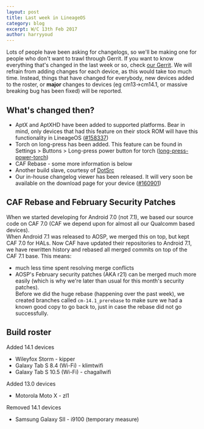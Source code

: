 ```yaml
---
layout: post
title: Last week in LineageOS
category: blog
excerpt: W/C 13th Feb 2017
author: harryyoud
---
```


Lots of people have been asking for changelogs, so we'll be making one for people who don't want to trawl through Gerrit.
If you want to know everything that's changed in the last week or so, check [our Gerrit](https://review.lineageos.org/#/q/status:merged). We will refrain from adding changes for each device, as this would take too much time. Instead, things that have changed for everybody, new devices added to the roster, or __major__ changes to devices (eg cm13->cm14.1, or massive breaking bug has been fixed) will be reported.

## What's changed then?
* AptX and AptXHD have been added to supported platforms. Bear in mind, only devices that had this feature on their stock ROM will have this functionality in LineageOS ([#158337](https://review.lineageos.org/#/c/158337))
* Torch on long-press has been added. This feature can be found in Settings > Buttons > Long-press power button for torch ([long-press-power-torch](https://review.lineageos.org/#/q/topic:long-press-power-torch))
* CAF Rebase - some more information is below
* Another build slave, courtesy of [DotSrc](http://dotsrc.org/)
* Our in-house changelog viewer has been released. It will very soon be available on the download page for your device ([#160901](https://review.lineageos.org/#/c/160901/))

## CAF Rebase and February Security Patches
When we started developing for Android 7.0 (not 7.1), we based our source code on CAF 7.0 (CAF we depend upon for almost all our Qualcomm based devices).  
When Android 7.1 was released to AOSP, we merged this on top, but kept CAF 7.0 for HALs. Now CAF have updated their repositories to Android 7.1, we have rewritten history and rebased all merged commits on top of the CAF 7.1 base.
This means:
* much less time spent resolving merge conflicts
* AOSP's February security patches (AKA r21) can be merged much more easily (which is why we're later than usual for this month's security patches).  
Before we did the huge rebase (happening over the past week), we created branches called `cm-14.1_prerebase` to make sure we had a known good copy to go back to, just in case the rebase did not go successfully.


## Build roster
Added 14.1 devices

* Wileyfox Storm - kipper
* Galaxy Tab S 8.4 (Wi-Fi) - klimtwifi
* Galaxy Tab S 10.5 (Wi-Fi) - chagallwifi

Added 13.0 devices

* Motorola Moto X - zl1

Removed 14.1 devices

* Samsung Galaxy SII - i9100 (temporary measure)
